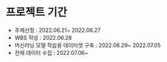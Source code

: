 # 프로젝트 기간

+ 주제선정 : 2022.06.21~ 2022.06.27
+ WBS 작성 : 2022.06.28
+ 머신러닝 모델 학습용 데이터셋 구축 : 2022.06.29~ 2022.07.05
+ 전체 데이터 수집 : 2022.07.06~